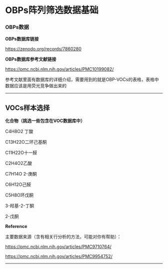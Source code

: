 # OBPs阵列筛选数据基础

### OBPs数据

**OBPs数据库链接**

https://zenodo.org/records/7860280

**OBPs数据库参考文献链接**

https://pmc.ncbi.nlm.nih.gov/articles/PMC10199082/

参考文献里面有数据库的详细介绍，需要用到的就是OBP-VOCs的表格，表格中数据应该是用荧光竞争做出来的

---

## VOCs样本选择

**化合物（挑选一些包含在VOC数据库中）**

C4H8O2 丁酸

C13H22O二环己基酮

C11H22O十一醛

C2H4O2乙酸

C7H14O 2-庚酮

C6H12O己醛

C5H8O环戊酮

3-羟基-2-丁酮

2-戊酮

**Reference**

主要数据来源（含有相关行分析的方法，可能对你有帮助）：

https://pmc.ncbi.nlm.nih.gov/articles/PMC9710764/

https://pmc.ncbi.nlm.nih.gov/articles/PMC9954752/

---



